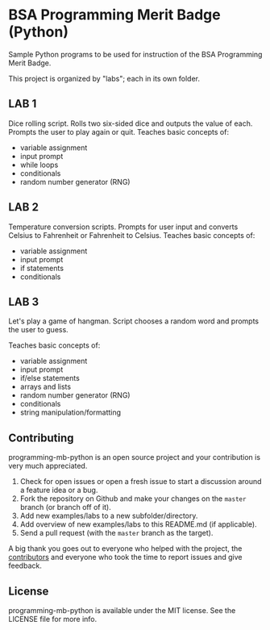 # BSA Programming Merit Badge (Python)
Sample Python programs to be used for instruction of the BSA Programming Merit Badge.

This project is organized by "labs"; each in its own folder.

## LAB 1
Dice rolling script. Rolls two six-sided dice and outputs the value of each. Prompts the user to play again or quit.
Teaches basic concepts of:

* variable assignment
* input prompt
* while loops
* conditionals
* random number generator (RNG)

## LAB 2
Temperature conversion scripts. Prompts for user input and converts Celsius to Fahrenheit or Fahrenheit to Celsius.
Teaches basic concepts of:

* variable assignment
* input prompt
* if statements
* conditionals

## LAB 3
Let's play a game of hangman. Script chooses a random word and prompts the user to guess.

Teaches basic concepts of:

* variable assignment
* input prompt
* if/else statements
* arrays and lists
* random number generator (RNG)
* conditionals
* string manipulation/formatting

## Contributing
programming-mb-python is an open source project and your contribution is very much appreciated.

1. Check for open issues or open a fresh issue to start a discussion around a feature idea or a bug.
2. Fork the repository on Github and make your changes on the `master` branch (or branch off of it).   
3. Add new examples/labs to a new subfolder/directory.
4. Add overview of new examples/labs to this README.md (if applicable).
5. Send a pull request (with the `master` branch as the target).

A big thank you goes out to everyone who helped with the project, the [contributors](https://github.com/ericjsilva/programming-mb-python/graphs/contributors)
and everyone who took the time to report issues and give feedback.

## License
programming-mb-python is available under the MIT license. See the LICENSE file for more info.